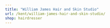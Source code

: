 ```yaml
---
title: "William James Hair and Skin Studio"
url: /kent/william-james-hair-and-skin-studio/
shop: hairdresser
---
```

